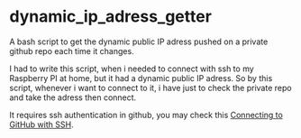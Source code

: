 # dynamic_ip_adress_getter
A bash  script to get the dynamic public IP adress pushed on a private github repo each time it changes.

I had to write this script, when i needed to connect with ssh to my Raspberry PI  at home, but it had a dynamic public IP adress. So by this script, whenever i want to connect to it, i have just to check the private repo and take the adress then connect.

It requires ssh authentication in github, you may check this [Connecting to GitHub with SSH](https://docs.github.com/en/authentication/connecting-to-github-with-ssh).
